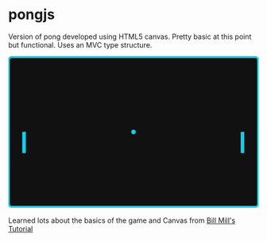 pongjs
======

Version of pong developed using HTML5 canvas. Pretty basic at this point but functional. Uses an MVC type structure.

<img src="https://github.com/evanshortiss/pongjs/blob/master/pong.png?raw=true">

Learned lots about the basics of the game and Canvas from <a href="http://billmill.org/static/canvastutorial/index.html">Bill Mill's Tutorial</a>